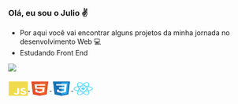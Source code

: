 ### Olá, eu sou o Julio ✌

- Por aqui você vai encontrar alguns projetos da minha jornada no desenvolvimento Web 💻
- Estudando Front End
 <div>
  <a href="https://github.com/czarsantos">

  <img height="180em" src="https://github-readme-stats.vercel.app/api/top-langs/?username=czarsantos&layout=compact&langs_count=7&theme=ligth"/>
</div>
  <div style="display: inline_block"><br>
  <img align="center" alt="Js" height="30" width="40" src="https://raw.githubusercontent.com/devicons/devicon/master/icons/javascript/javascript-plain.svg">
  <img align="center" alt="HTML" height="30" width="40" src="https://raw.githubusercontent.com/devicons/devicon/master/icons/html5/html5-original.svg">
  <img align="center" alt="CSS" height="30" width="40" src="https://raw.githubusercontent.com/devicons/devicon/master/icons/css3/css3-original.svg">
  <img align="center" alt="React" height="30" width="40" src="https://raw.githubusercontent.com/devicons/devicon/master/icons/react/react-original.svg">
</div>
  
